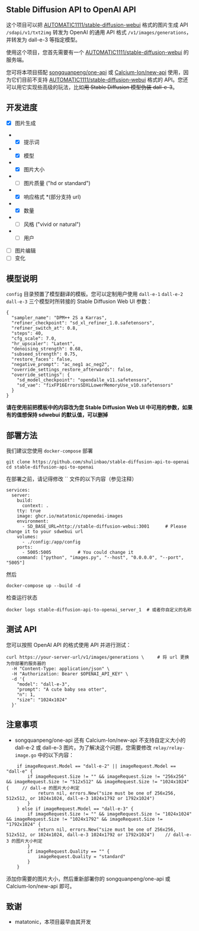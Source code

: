 Stable Diffusion API to OpenAI API
---------------

这个项目可以把 [AUTOMATIC1111/stable-diffusion-webui](https://github.com/AUTOMATIC1111/stable-diffusion-webui) 格式的图片生成 API `/sdapi/v1/txt2img` 转发为 OpenAI 的通用 API 格式 `/v1/images/generations`，并转发为 dall-e-3 等指定模型。

使用这个项目，您首先需要有一个 [AUTOMATIC1111/stable-diffusion-webui](https://github.com/AUTOMATIC1111/stable-diffusion-webui) 的服务端。

您可将本项目搭配 [songquanpeng/one-api](https://github.com/songquanpeng/one-api) 或 [Calcium-Ion/new-api](https://github.com/Calcium-Ion/new-api) 使用，因为它们目前不支持 [AUTOMATIC1111/stable-diffusion-webui](https://github.com/AUTOMATIC1111/stable-diffusion-webui) 格式的 API。您还可以用它实现些高级的玩法，比如~~用 Stable Diffusion 模型伪装 dall-e-3~~。

## 开发进度

- [x] 图片生成
- - [x] 提示词
- - [x] 模型
- - [x] 图片大小
- - [ ] 图片质量 ("hd or standard")
- - [x] 响应格式 *(部分支持 url)
- - [x] 数量
- - [ ] 风格 ("vivid or natural")
- - [ ] 用户
- [ ] 图片编辑
- [ ] 变化

## 模型说明

`config` 目录预置了模型翻译的模板。您可以定制用户使用 `dall-e-1` `dall-e-2` `dall-e-3` 三个模型时所转接的 Stable Diffusion Web UI 参数：

```
{
  "sampler_name": "DPM++ 2S a Karras",
  "refiner_checkpoint": "sd_xl_refiner_1.0.safetensors",
  "refiner_switch_at": 0.8,
  "steps": 40,
  "cfg_scale": 7.0,
  "hr_upscaler": "Latent",
  "denoising_strength": 0.68,
  "subseed_strength": 0.75,
  "restore_faces": false,
  "negative_prompt": "ac_neg1 ac_neg2",
  "override_settings_restore_afterwards": false,
  "override_settings": {
    "sd_model_checkpoint": "opendalle_v11.safetensors",
    "sd_vae": "fixFP16ErrorsSDXLLowerMemoryUse_v10.safetensors"
  }
}
```
**请在使用前把模板中的内容改为您 Stable Diffusion Web UI 中可用的参数，如果有的值想保持 sdwebui 的默认值，可以删掉**

## 部署方法

我们建议您使用 `docker-compose` 部署

```
git clone https://github.com/shulinbao/stable-diffusion-api-to-openai
cd stable-diffusion-api-to-openai
```

在部署之前，请记得修改 `` 文件的以下内容（参见注释）

```
services:
  server:
    build:
      context: .
    tty: true
    image: ghcr.io/matatonic/openedai-images
    environment:
      - SD_BASE_URL=http://stable-diffusion-webui:3001      # Please change it to your sdwebui url
    volumes:
      - ./config:/app/config
    ports:
      - 5005:5005          # You could change it
    command: ["python", "images.py", "--host", "0.0.0.0", "--port", "5005"]
```

然后

```
docker-compose up --build -d
```

检查运行状态

```
docker logs stable-diffusion-api-to-openai_server_1  # 或者你自定义的名称
```

## 测试 API

您可以按照 OpenAI API 的格式使用 API 并进行测试：

```
curl https://your-server-url/v1/images/generations \     # 将 url 更换为你部署的服务器的
  -H "Content-Type: application/json" \
  -H "Authorization: Bearer $OPENAI_API_KEY" \
  -d '{
    "model": "dall-e-3",
    "prompt": "A cute baby sea otter",
    "n": 1,
    "size": "1024x1024"
  }'
```

## 注意事项

- songquanpeng/one-api 还有 Calcium-Ion/new-api 不支持自定义大小的 dall-e-2 或 dall-e-3 图片。为了解决这个问题，您需要修改 `relay/relay-image.go` 中的以下内容：

```
	if imageRequest.Model == "dall-e-2" || imageRequest.Model == "dall-e" {
		if imageRequest.Size != "" && imageRequest.Size != "256x256" && imageRequest.Size != "512x512" && imageRequest.Size != "1024x1024" {     // dall-e 的图片大小判定
			return nil, errors.New("size must be one of 256x256, 512x512, or 1024x1024, dall-e-3 1024x1792 or 1792x1024")
		}
	} else if imageRequest.Model == "dall-e-3" {
		if imageRequest.Size != "" && imageRequest.Size != "1024x1024" && imageRequest.Size != "1024x1792" && imageRequest.Size != "1792x1024" {
			return nil, errors.New("size must be one of 256x256, 512x512, or 1024x1024, dall-e-3 1024x1792 or 1792x1024")    // dall-e-3 的图片大小判定
		}
		if imageRequest.Quality == "" {
			imageRequest.Quality = "standard"
		}
	}
```
添加你需要的图片大小，然后重新部署你的 songquanpeng/one-api 或 Calcium-Ion/new-api 即可。

## 致谢
- matatonic，本项目最早由其开发
